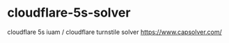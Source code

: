 # cloudflare-5s-solver
 cloudflare 5s iuam / cloudflare turnstile solver  https://www.capsolver.com/
 

 
 
 
 




